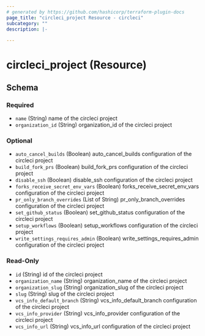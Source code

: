 ```yaml
---
# generated by https://github.com/hashicorp/terraform-plugin-docs
page_title: "circleci_project Resource - circleci"
subcategory: ""
description: |-
  
---
```


# circleci_project (Resource)





<!-- schema generated by tfplugindocs -->
## Schema

### Required

- `name` (String) name of the circleci project
- `organization_id` (String) organization_id of the circleci project

### Optional

- `auto_cancel_builds` (Boolean) auto_cancel_builds configuration of the circleci project
- `build_fork_prs` (Boolean) build_fork_prs configuration of the circleci project
- `disable_ssh` (Boolean) disable_ssh configuration of the circleci project
- `forks_receive_secret_env_vars` (Boolean) forks_receive_secret_env_vars configuration of the circleci project
- `pr_only_branch_overrides` (List of String) pr_only_branch_overrides configuration of the circleci project
- `set_github_status` (Boolean) set_github_status configuration of the circleci project
- `setup_workflows` (Boolean) setup_workflows configuration of the circleci project
- `write_settings_requires_admin` (Boolean) write_settings_requires_admin configuration of the circleci project

### Read-Only

- `id` (String) id of the circleci project
- `organization_name` (String) organization_name of the circleci project
- `organization_slug` (String) organization_slug of the circleci project
- `slug` (String) slug of the circleci project
- `vcs_info_default_branch` (String) vcs_info_default_branch configuration of the circleci project
- `vcs_info_provider` (String) vcs_info_provider configuration of the circleci project
- `vcs_info_url` (String) vcs_info_url configuration of the circleci project

